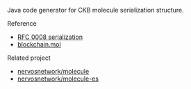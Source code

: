 Java code generator for CKB molecule serialization structure.

Reference
- [RFC 0008 serialization](https://github.com/nervosnetwork/rfcs/blob/master/rfcs/0008-serialization/0008-serialization.md)
- [blockchain.mol](https://github.com/nervosnetwork/ckb/blob/develop/util/types/schemas/blockchain.mol)

Related project

- [nervosnetwork/molecule](https://github.com/nervosnetwork/molecule)
- [nervosnetwork/molecule-es](https://github.com/nervosnetwork/moleculec-es)
